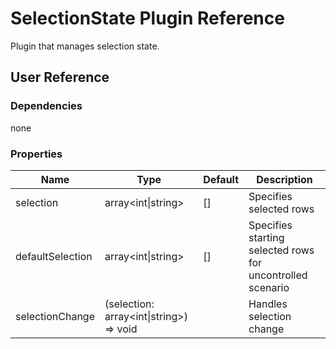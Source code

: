 # SelectionState Plugin Reference

Plugin that manages selection state.

## User Reference

### Dependencies

none

### Properties

Name | Type | Default | Description
-----|------|---------|------------
selection | array&lt;int&#124;string&gt; | [] | Specifies selected rows
defaultSelection | array&lt;int&#124;string&gt; | [] | Specifies starting selected rows for uncontrolled scenario
selectionChange | (selection: array&lt;int&#124;string&gt;) => void | | Handles selection change
